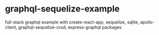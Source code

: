 # graphql-sequelize-example
full-stack graphql example with create-react-app, sequelize, sqlite, apollo-client, graphql-sequelize-crud, express-graphql packages
